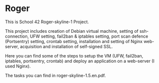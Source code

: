 # Roger

This is School 42 Roger-skyline-1 Project.

This project includes creation of Debian virtual machine, setting of ssh-connection, UFW setting, fail2ban & iptables setting, port scan defence (Portsentry) setting, crontab setting, installation and setting of Nginx web-server, acquisition and installation of self-signed SSL.

Here you can find some of the steps to setup the VM (UFW, fail2ban, iptables, portsentry, crontab) and deploy an application on a web-server (I used Nginx).

The tasks you can find in roger-skyline-1.5.en.pdf.
